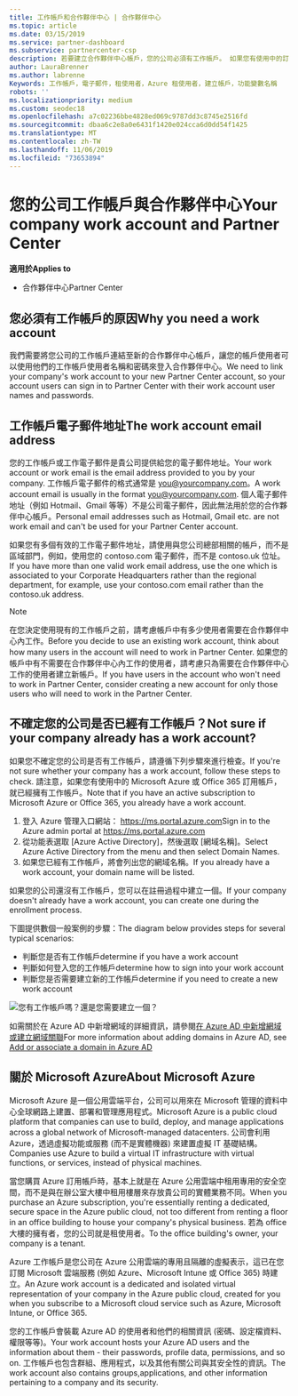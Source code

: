 ```yaml
---
title: 工作帳戶和合作夥伴中心 | 合作夥伴中心
ms.topic: article
ms.date: 03/15/2019
ms.service: partner-dashboard
ms.subservice: partnercenter-csp
description: 若要建立合作夥伴中心帳戶，您的公司必須有工作帳戶。 如果您有使用中的訂用帳戶來執行 Microsoft Azure 或 Office 365，表示您已經有工作帳戶。
author: LauraBrenner
ms.author: labrenne
Keywords: 工作帳戶，電子郵件，租使用者，Azure 租使用者，建立帳戶，功能變數名稱
robots: ''
ms.localizationpriority: medium
ms.custom: seodec18
ms.openlocfilehash: a7c02236bbe4828ed069c9787dd3c8745e2516fd
ms.sourcegitcommit: dbaa6c2e8a0e6431f1420e024cca6d0dd54f1425
ms.translationtype: MT
ms.contentlocale: zh-TW
ms.lasthandoff: 11/06/2019
ms.locfileid: "73653894"
---
```

# <a name="your-company-work-account-and-partner-center"></a><span data-ttu-id="2affb-105">您的公司工作帳戶與合作夥伴中心</span><span class="sxs-lookup"><span data-stu-id="2affb-105">Your company work account and Partner Center</span></span>  

<span data-ttu-id="2affb-106">**適用於**</span><span class="sxs-lookup"><span data-stu-id="2affb-106">**Applies to**</span></span>

-  <span data-ttu-id="2affb-107">合作夥伴中心</span><span class="sxs-lookup"><span data-stu-id="2affb-107">Partner Center</span></span>

## <a name="why-you-need-a-work-account"></a><span data-ttu-id="2affb-108">您必須有工作帳戶的原因</span><span class="sxs-lookup"><span data-stu-id="2affb-108">Why you need a work account</span></span>

<span data-ttu-id="2affb-109">我們需要將您公司的工作帳戶連結至新的合作夥伴中心帳戶，讓您的帳戶使用者可以使用他們的工作帳戶使用者名稱和密碼來登入合作夥伴中心。</span><span class="sxs-lookup"><span data-stu-id="2affb-109">We need to link your company's work account to your new Partner Center account, so your account users can sign in to Partner Center with their work account user names and passwords.</span></span>

## <a name="the-work-account-email-address"></a><span data-ttu-id="2affb-110">工作帳戶電子郵件地址</span><span class="sxs-lookup"><span data-stu-id="2affb-110">The work account email address</span></span>

<span data-ttu-id="2affb-111">您的工作帳戶或工作電子郵件是貴公司提供給您的電子郵件地址。</span><span class="sxs-lookup"><span data-stu-id="2affb-111">Your work account or work email is the email address provided to you by your company.</span></span> <span data-ttu-id="2affb-112">工作帳戶電子郵件的格式通常是 you@yourcompany.com。</span><span class="sxs-lookup"><span data-stu-id="2affb-112">A work account email is usually in the format you@yourcompany.com.</span></span> <span data-ttu-id="2affb-113">個人電子郵件地址（例如 Hotmail、Gmail 等等）不是公司電子郵件，因此無法用於您的合作夥伴中心帳戶。</span><span class="sxs-lookup"><span data-stu-id="2affb-113">Personal email addresses such as Hotmail, Gmail etc. are not work email and can't be used for your Partner Center account.</span></span> 

<span data-ttu-id="2affb-114">如果您有多個有效的工作電子郵件地址，請使用與您公司總部相關的帳戶，而不是區域部門，例如，使用您的 contoso.com 電子郵件，而不是 contoso.uk 位址。</span><span class="sxs-lookup"><span data-stu-id="2affb-114">If you have more than one valid work email address, use the one which is associated to your Corporate Headquarters rather than the regional department, for example, use your contoso.com email rather than the contoso.uk address.</span></span>

> [!NOTE]  
>  <span data-ttu-id="2affb-115">在您決定使用現有的工作帳戶之前，請考慮帳戶中有多少使用者需要在合作夥伴中心內工作。</span><span class="sxs-lookup"><span data-stu-id="2affb-115">Before you decide to use an existing work account, think about how many users in the account will need to work in Partner Center.</span></span> <span data-ttu-id="2affb-116">如果您的帳戶中有不需要在合作夥伴中心內工作的使用者，請考慮只為需要在合作夥伴中心工作的使用者建立新帳戶。</span><span class="sxs-lookup"><span data-stu-id="2affb-116">If you have users in the account who won't need to work in Partner Center, consider creating a new account for only those users who will need to work in the Partner Center.</span></span>


## <a name="not-sure-if-your-company-already-has-a-work-account"></a><span data-ttu-id="2affb-117">不確定您的公司是否已經有工作帳戶？</span><span class="sxs-lookup"><span data-stu-id="2affb-117">Not sure if your company already has a work account?</span></span>

<span data-ttu-id="2affb-118">如果您不確定您的公司是否有工作帳戶，請遵循下列步驟來進行檢查。</span><span class="sxs-lookup"><span data-stu-id="2affb-118">If you're not sure whether your company has a work account, follow these steps to check.</span></span> <span data-ttu-id="2affb-119">請注意，如果您有使用中的 Microsoft Azure 或 Office 365 訂用帳戶，就已經擁有工作帳戶。</span><span class="sxs-lookup"><span data-stu-id="2affb-119">Note that if you have an active subscription to Microsoft Azure or Office 365, you already have a work account.</span></span>

1.  <span data-ttu-id="2affb-120">登入 Azure 管理入口網站： https://ms.portal.azure.com</span><span class="sxs-lookup"><span data-stu-id="2affb-120">Sign in to the Azure admin portal at https://ms.portal.azure.com</span></span>
2.  <span data-ttu-id="2affb-121">從功能表選取 [Azure Active Directory]，然後選取 [網域名稱]。</span><span class="sxs-lookup"><span data-stu-id="2affb-121">Select Azure Active Directory from the menu and then select Domain Names.</span></span>
3.  <span data-ttu-id="2affb-122">如果您已經有工作帳戶，將會列出您的網域名稱。</span><span class="sxs-lookup"><span data-stu-id="2affb-122">If you already have a work account, your domain name will be listed.</span></span>

<span data-ttu-id="2affb-123">如果您的公司還沒有工作帳戶，您可以在註冊過程中建立一個。</span><span class="sxs-lookup"><span data-stu-id="2affb-123">If your company doesn't already have a work account, you can create one during the enrollment process.</span></span>

<span data-ttu-id="2affb-124">下圖提供數個一般案例的步驟：</span><span class="sxs-lookup"><span data-stu-id="2affb-124">The diagram below provides steps for several typical scenarios:</span></span>

- <span data-ttu-id="2affb-125">判斷您是否有工作帳戶</span><span class="sxs-lookup"><span data-stu-id="2affb-125">determine if you have a work account</span></span> 
- <span data-ttu-id="2affb-126">判斷如何登入您的工作帳戶</span><span class="sxs-lookup"><span data-stu-id="2affb-126">determine how to sign into your work account</span></span> 
- <span data-ttu-id="2affb-127">判斷您是否需要建立新的工作帳戶</span><span class="sxs-lookup"><span data-stu-id="2affb-127">determine if you need to create a new work account</span></span>


![您有工作帳戶嗎？還是您需要建立一個？](images/onboardingAADFlow.png)

<span data-ttu-id="2affb-129">如需關於在 Azure AD 中新增網域的詳細資訊，請參閱[在 Azure AD 中新增網域或建立網域關聯](https://docs.microsoft.com/azure/active-directory/active-directory-add-domain)</span><span class="sxs-lookup"><span data-stu-id="2affb-129">For more information about adding domains in Azure AD, see [Add or associate a domain in Azure AD](https://docs.microsoft.com/azure/active-directory/active-directory-add-domain)</span></span>

## <a name="about-microsoft-azure"></a><span data-ttu-id="2affb-130">關於 Microsoft Azure</span><span class="sxs-lookup"><span data-stu-id="2affb-130">About Microsoft Azure</span></span>

<span data-ttu-id="2affb-131">Microsoft Azure 是一個公用雲端平台，公司可以用來在 Microsoft 管理的資料中心全球網路上建置、部署和管理應用程式。</span><span class="sxs-lookup"><span data-stu-id="2affb-131">Microsoft Azure is a public cloud platform that companies can use to build, deploy, and manage applications across a global network of Microsoft-managed datacenters.</span></span> <span data-ttu-id="2affb-132">公司會利用 Azure，透過虛擬功能或服務 (而不是實體機器) 來建置虛擬 IT 基礎結構。</span><span class="sxs-lookup"><span data-stu-id="2affb-132">Companies use Azure to build a virtual IT infrastructure with virtual functions, or services, instead of physical machines.</span></span> 

<span data-ttu-id="2affb-133">當您購買 Azure 訂用帳戶時，基本上就是在 Azure 公用雲端中租用專用的安全空間，而不是與在辦公室大樓中租用樓層來存放貴公司的實體業務不同。</span><span class="sxs-lookup"><span data-stu-id="2affb-133">When you purchase an Azure subscription, you're essentially renting a dedicated, secure space in the Azure public cloud, not too different from renting a floor in an office building to house your company's physical business.</span></span> <span data-ttu-id="2affb-134">若為 office 大樓的擁有者，您的公司就是租使用者。</span><span class="sxs-lookup"><span data-stu-id="2affb-134">To the office building's owner, your company is a tenant.</span></span> 

<span data-ttu-id="2affb-135">Azure 工作帳戶是您公司在 Azure 公用雲端的專用且隔離的虛擬表示，這已在您訂閱 Microsoft 雲端服務 (例如 Azure、Microsoft Intune 或 Office 365) 時建立。</span><span class="sxs-lookup"><span data-stu-id="2affb-135">An Azure work account is a dedicated and isolated virtual representation of your company in the Azure public cloud, created for you when you subscribe to a Microsoft cloud service such as Azure, Microsoft Intune, or Office 365.</span></span> 

<span data-ttu-id="2affb-136">您的工作帳戶會裝載 Azure AD 的使用者和他們的相關資訊 (密碼、設定檔資料、權限等等)。</span><span class="sxs-lookup"><span data-stu-id="2affb-136">Your work account hosts your Azure AD users and the information about them - their passwords, profile data, permissions, and so on.</span></span> <span data-ttu-id="2affb-137">工作帳戶也包含群組、應用程式，以及其他有關公司與其安全性的資訊。</span><span class="sxs-lookup"><span data-stu-id="2affb-137">The work account also contains groups,applications, and other information pertaining to a company and its security.</span></span> 
